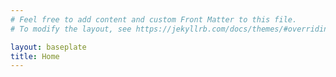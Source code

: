 ```yaml
---
# Feel free to add content and custom Front Matter to this file.
# To modify the layout, see https://jekyllrb.com/docs/themes/#overriding-theme-defaults

layout: baseplate
title: Home
---
```

